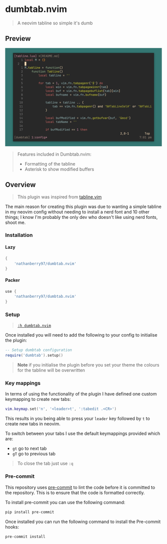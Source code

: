 # dumbtab.nvim

> A neovim tabline so simple it's dumb

## Preview

![image](.img/preview.png)

> Features included in Dumbtab.nvim:
> - Formatting of the tabline
> - Asterisk to show modified buffers

## Overview

> This plugin was inspired from [tabline.vim](https://github.com/mkitt/tabline.vim)

The main reason for creating this plugin was due to wanting a simple tabline
in my neovim config without needing to install a nerd font and 10 other things;
I know I'm probably the only dev who doesn't like using nerd fonts, shoot me.

### Installation

#### Lazy

```lua
{
    'nathanberry97/dumbtab.nvim'
}
```

#### Packer

```lua
use {
    'nathanberry97/dumbtab.nvim'
}
```

### Setup

> [`:h dumbtab.nvim`](./doc/dumbtab.txt)

Once installed you will need to add the following to your config to initialise
the plugin:

```lua
-- Setup dumbtab configuration
require('dumbtab').setup()
```

> **Note** if you initialise the plugin before you set your theme the colours
> for the tabline will be overwritten

### Key mappings

In terms of using the functionality of the plugin I have defined one custom
keymapping to create new tabs:

```lua
vim.keymap.set('n', '<leader>t', ':tabedit .<CR>')
```

This results in you being able to press your `leader` key followed by `t` to
create new tabs in neovim.

To switch between your tabs I use the default keymappings provided which are:

- `gt` go to next tab
- `gT` go to previous tab

> To close the tab just use `:q`

### Pre-commit

This repository uses [pre-commit](https://pre-commit.com/) to lint the code
before it is committed to the repository. This is to ensure that the code
is formatted correctly.

To install pre-commit you can use the following command:

```bash
pip install pre-commit
```

Once installed you can run the following command to install the Pre-commit
hooks:

```bash
pre-commit install
```
